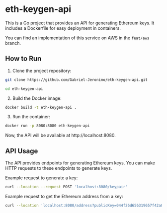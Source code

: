 # eth-keygen-api

This is a Go project that provides an API for generating Ethereum keys. It includes a Dockerfile for easy deployment in containers.

You can find an implementation of this service on AWS in the `feat/aws` branch.

## How to Run

1. Clone the project repository:

```bash
git clone https://github.com/Gabriel-Jeronimo/eth-keygen-api.git
```

```bash
cd eth-keygen-api
```

2. Build the Docker image:

```bash
docker build -t eth-keygen-api .
```

3. Run the container:

```bash
docker run -p 8080:8080 eth-keygen-api
```

Now, the API will be available at http://localhost:8080.

## API Usage

The API provides endpoints for generating Ethereum keys. You can make HTTP requests to these endpoints to generate keys.

Example request to generate a key:

```bash
curl --location --request POST 'localhost:8080/keypair'
```

Example request to get the Ethereum address from a key:

```bash
curl --location 'localhost:8080/address?publicKey=044f26d656319657f42a81f9d580365d447acc176e22b283b955b108b8380bcffbe06713fa49534048da5a18cc95a46e7c53b8b61ee15b6f04fccdabec564741a5'
```
